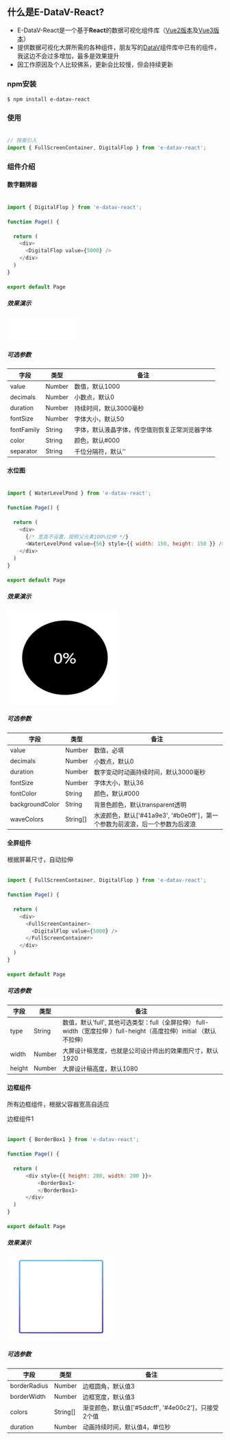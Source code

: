 ## 什么是E-DataV-React?

* E-DataV-React是一个基于**React**的数据可视化组件库（[Vue2版本](https://github.com/costaq/E-DataV)及[Vue3版本](https://github.com/costaq/E-DataV-Vue3)）
* 提供数据可视化大屏所需的各种组件，朋友写的[DataV](https://github.com/DataV-Team/DataV)组件库中已有的组件，我这边不会过多增加，最多是效果提升
* 因工作原因及个人比较佛系，更新会比较慢，但会持续更新


### npm安装

```shell
$ npm install e-datav-react
```

### 使用

```js

// 按需引入
import { FullScreenContainer, DigitalFlop } from 'e-datav-react';

```

### 组件介绍

#### 数字翻牌器

```js

import { DigitalFlop } from 'e-datav-react';

function Page() {

  return (
    <div>
      <DigitalFlop value={5000} />
    </div>
  )
}

export default Page
```
##### 效果演示

<img src="./images/digital-flop.gif">

##### 可选参数
字段|类型|备注
-|-|-
value|Number|数值，默认1000
decimals|Number|小数点，默认0
duration|Number|持续时间，默认3000毫秒
fontSize|Number|字体大小，默认50
fontFamily|String|字体，默认液晶字体，传空值则恢复正常浏览器字体
color|String|颜色，默认#000
separator|String|千位分隔符，默认''


#### 水位图

```js

import { WaterLevelPond } from 'e-datav-react';

function Page() {

  return (
    <div>
      {/* 宽高不设置，按照父元素100%拉伸 */}
      <WaterLevelPond value={56} style={{ width: 150, height: 150 }} />
    </div>
  )
}

export default Page
```
##### 效果演示

<img src="./images/water-level-pond.gif">

##### 可选参数
字段|类型|备注
-|-|-
value|Number|数值，必填
decimals|Number|小数点，默认0
duration|Number|数字变动时动画持续时间，默认3000毫秒
fontSize|Number|字体大小，默认36
fontColor|String|颜色，默认#000
backgroundColor|String|背景色颜色，默认transparent透明
waveColors|String[]|水波颜色，默认['#41a9e3', '#b0e0ff']，第一个参数为前波浪，后一个参数为后波浪


#### 全屏组件

根据屏幕尺寸，自动拉伸

```js

import { FullScreenContainer, DigitalFlop } from 'e-datav-react';

function Page() {

  return (
    <div>
      <FullScreenContainer>
        <DigitalFlop value={5000} />
      </FullScreenContainer>
    </div>
  )
}

export default Page

```

##### 可选参数
字段|类型|备注
-|-|-
type|String|数值，默认'full', 其他可选类型：full（全屏拉伸） full-width（宽度拉伸 ）full-height（高度拉伸）initial （默认不拉伸）
width|Number|大屏设计稿宽度，也就是公司设计师出的效果图尺寸，默认1920
height|Number|大屏设计稿高度，默认1080


#### 边框组件

所有边框组件，根据父容器宽高自适应

边框组件1

```js

import { BorderBox1 } from 'e-datav-react';

function Page() {

  return (
      <div style={{ height: 200, width: 200 }}>
          <BorderBox1>
          </BorderBox1>
      </div>
  )
}

export default Page

```

##### 效果演示

<img src="./images/border-box-1.gif">

##### 可选参数
字段|类型|备注
-|-|-
borderRadius|Number|边框圆角，默认值3
borderWidth|Number|边框宽度，默认值3
colors|String[]|渐变颜色，默认值['#5ddcff', '#4e00c2']，只接受2个值
duration|Number|动画持续时间，默认值4，单位秒